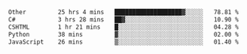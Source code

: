 <!--START_SECTION:waka-->

```txt
Other         25 hrs 4 mins   ███████████████████▓░░░░░   78.81 %
C#            3 hrs 28 mins   ██▓░░░░░░░░░░░░░░░░░░░░░░   10.90 %
CSHTML        1 hr 21 mins    █░░░░░░░░░░░░░░░░░░░░░░░░   04.28 %
Python        38 mins         ▓░░░░░░░░░░░░░░░░░░░░░░░░   02.00 %
JavaScript    26 mins         ▒░░░░░░░░░░░░░░░░░░░░░░░░   01.40 %
```

<!--END_SECTION:waka--> 
 
